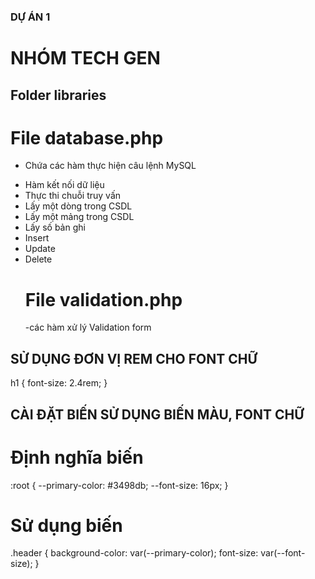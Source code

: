 ### DỰ ÁN 1

# NHÓM TECH GEN

## Folder libraries

# File database.php

-   Chứa các hàm thực hiện câu lệnh MySQL

*   Hàm kết nối dữ liệu
*   Thực thi chuỗi truy vấn
*   Lấy một dòng trong CSDL
*   Lấy một mảng trong CSDL
*   Lấy số bản ghi
*   Insert
*   Update
*   Delete
    # File validation.php
    -các hàm xử lý Validation form

## SỬ DỤNG ĐƠN VỊ REM CHO FONT CHỮ

h1 {
font-size: 2.4rem;
}

## CÀI ĐẶT BIẾN SỬ DỤNG BIẾN MÀU, FONT CHỮ

# Định nghĩa biến

:root {
--primary-color: #3498db;
--font-size: 16px;
}

# Sử dụng biến

.header {
background-color: var(--primary-color);
font-size: var(--font-size);
}
